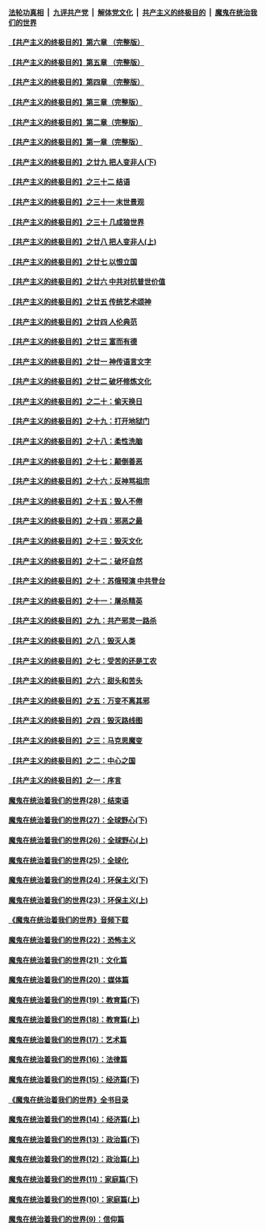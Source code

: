 ####  [法轮功真相](../../../../basic/blob/master/README.md?t=05141102) &nbsp;|&nbsp; [九评共产党](../../../../9ping.md/blob/master/README.md?t=05141102) &nbsp;|&nbsp; [解体党文化](../../../../jtdwh.md/blob/master/README.md?t=05141102)  &nbsp;|&nbsp; [共产主义的终极目的](../../../../gczydzjmd.md/blob/master/README.md?t=05141102) &nbsp;|&nbsp; [魔鬼在统治我们的世界](../../../../mgztzwmdsj.md/blob/master/README.md?t=05141102) 

#### [【共产主义的终极目的】第六章 （完整版）](../pages/nsc422/n11428913.md?t=05141102) 

#### [【共产主义的终极目的】第五章 （完整版）](../pages/nsc422/n11428912.md?t=05141102) 

#### [【共产主义的终极目的】第四章 （完整版）](../pages/nsc422/n11428907.md?t=05141102) 

#### [【共产主义的终极目的】第三章（完整版）](../pages/nsc422/n11428848.md?t=05141102) 

#### [【共产主义的终极目的】第二章（完整版）](../pages/nsc422/n11428831.md?t=05141102) 

#### [【共产主义的终极目的】第一章（完整版）](../pages/nsc422/n11417651.md?t=05141102) 

#### [【共产主义的终极目的】之廿九 把人变非人(下)](../pages/nsc422/n11344140.md?t=05141102) 

#### [【共产主义的终极目的】之三十二 结语](../pages/nsc422/n11360535.md?t=05141102) 

#### [【共产主义的终极目的】之三十一 末世景观](../pages/nsc422/n11351129.md?t=05141102) 

#### [【共产主义的终极目的】之三十 几成狼世界](../pages/nsc422/n11348280.md?t=05141102) 

#### [【共产主义的终极目的】之廿八 把人变非人(上)](../pages/nsc422/n11340492.md?t=05141102) 

#### [【共产主义的终极目的】之廿七 以恨立国](../pages/nsc422/n11336944.md?t=05141102) 

#### [【共产主义的终极目的】之廿六 中共对抗普世价值](../pages/nsc422/n11324785.md?t=05141102) 

#### [【共产主义的终极目的】之廿五 传统艺术颂神](../pages/nsc422/n11296396.md?t=05141102) 

#### [【共产主义的终极目的】之廿四 人伦典范](../pages/nsc422/n11296397.md?t=05141102) 

#### [【共产主义的终极目的】之廿三 富而有德](../pages/nsc422/n11283598.md?t=05141102) 

#### [【共产主义的终极目的】之廿一 神传语言文字](../pages/nsc422/n11263265.md?t=05141102) 

#### [【共产主义的终极目的】之廿二 破坏修炼文化](../pages/nsc422/n11245728.md?t=05141102) 

#### [【共产主义的终极目的】之二十：偷天换日](../pages/nsc422/n11238846.md?t=05141102) 

#### [【共产主义的终极目的】之十九：打开地狱门](../pages/nsc422/n11206376.md?t=05141102) 

#### [【共产主义的终极目的】之十八：柔性洗脑](../pages/nsc422/n11199994.md?t=05141102) 

#### [【共产主义的终极目的】之十七：颠倒善恶](../pages/nsc422/n11179782.md?t=05141102) 

#### [【共产主义的终极目的】之十六：反神骂祖宗](../pages/nsc422/n11166798.md?t=05141102) 

#### [【共产主义的终极目的】之十五：毁人不倦](../pages/nsc422/n11166792.md?t=05141102) 

#### [【共产主义的终极目的】之十四：邪恶之最](../pages/nsc422/n11150249.md?t=05141102) 

#### [【共产主义的终极目的】之十三：毁灭文化](../pages/nsc422/n11135227.md?t=05141102) 

#### [【共产主义的终极目的】之十二：破坏自然](../pages/nsc422/n11135214.md?t=05141102) 

#### [【共产主义的终极目的】之十：苏俄预演 中共登台](../pages/nsc422/n11118424.md?t=05141102) 

#### [【共产主义的终极目的】之十一：屠杀精英](../pages/nsc422/n11118442.md?t=05141102) 

#### [【共产主义的终极目的】之九：共产邪灵一路杀](../pages/nsc422/n11114139.md?t=05141102) 

#### [【共产主义的终极目的】之八：毁灭人类](../pages/nsc422/n11108503.md?t=05141102) 

#### [【共产主义的终极目的】之七：受苦的还是工农](../pages/nsc422/n11101809.md?t=05141102) 

#### [【共产主义的终极目的】之六：甜头和苦头](../pages/nsc422/n11096971.md?t=05141102) 

#### [【共产主义的终极目的】之五：万变不离其邪](../pages/nsc422/n11091285.md?t=05141102) 

#### [【共产主义的终极目的】之四：毁灭路线图](../pages/nsc422/n11086284.md?t=05141102) 

#### [【共产主义的终极目的】之三：马克思魔变](../pages/nsc422/n11061941.md?t=05141102) 

#### [【共产主义的终极目的】之二：中心之国](../pages/nsc422/n11047728.md?t=05141102) 

#### [【共产主义的终极目的】之一：序言](../pages/nsc422/n11086077.md?t=05141102) 

#### [魔鬼在统治着我们的世界(28)：结束语](../pages/nsc422/n10936246.md?t=05141102) 

#### [魔鬼在统治着我们的世界(27)：全球野心(下)](../pages/nsc422/n10928319.md?t=05141102) 

#### [魔鬼在统治着我们的世界(26)：全球野心(上)](../pages/nsc422/n10900318.md?t=05141102) 

#### [魔鬼在统治着我们的世界(25)：全球化](../pages/nsc422/n10788205.md?t=05141102) 

#### [魔鬼在统治着我们的世界(24)：环保主义(下)](../pages/nsc422/n10695307.md?t=05141102) 

#### [魔鬼在统治着我们的世界(23)：环保主义(上)](../pages/nsc422/n10688613.md?t=05141102) 

#### [《魔鬼在统治着我们的世界》音频下载](../pages/nsc422/n10635553.md?t=05141102) 

#### [魔鬼在统治着我们的世界(22)：恐怖主义](../pages/nsc422/n10614727.md?t=05141102) 

#### [魔鬼在统治着我们的世界(21)：文化篇](../pages/nsc422/n10597706.md?t=05141102) 

#### [魔鬼在统治着我们的世界(20)：媒体篇](../pages/nsc422/n10586579.md?t=05141102) 

#### [魔鬼在统治着我们的世界(19)：教育篇(下)](../pages/nsc422/n10564808.md?t=05141102) 

#### [魔鬼在统治着我们的世界(18)：教育篇(上)](../pages/nsc422/n10526970.md?t=05141102) 

#### [魔鬼在统治着我们的世界(17)：艺术篇](../pages/nsc422/n10499093.md?t=05141102) 

#### [魔鬼在统治着我们的世界(16)：法律篇](../pages/nsc422/n10485969.md?t=05141102) 

#### [魔鬼在统治着我们的世界(15)：经济篇(下)](../pages/nsc422/n10469975.md?t=05141102) 

#### [《魔鬼在统治着我们的世界》全书目录](../pages/nsc422/n10464261.md?t=05141102) 

#### [魔鬼在统治着我们的世界(14)：经济篇(上)](../pages/nsc422/n10457370.md?t=05141102) 

#### [魔鬼在统治着我们的世界(13)：政治篇(下)](../pages/nsc422/n10448270.md?t=05141102) 

#### [魔鬼在统治着我们的世界(12)：政治篇(上)](../pages/nsc422/n10444576.md?t=05141102) 

#### [魔鬼在统治着我们的世界(11)：家庭篇(下)](../pages/nsc422/n10440961.md?t=05141102) 

#### [魔鬼在统治着我们的世界(10)：家庭篇(上)](../pages/nsc422/n10435448.md?t=05141102) 

#### [魔鬼在统治着我们的世界(9)：信仰篇](../pages/nsc422/n10432159.md?t=05141102) 

